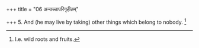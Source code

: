 +++
title = "06 अन्यच्चापरिगृहीतम्"

+++
5. And (he may live by taking) other things which belong to nobody. [^3] 


[^3]:  I.e. wild roots and fruits.
